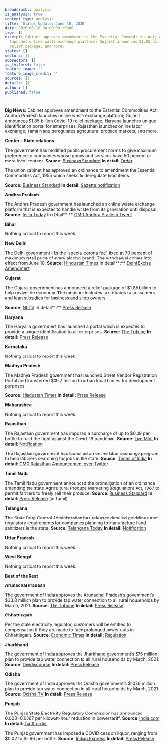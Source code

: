```yaml
---
breadcrumbs: analysis
is_analysis: true
content_type: analysis
title: 'States Update: June 10, 2020'
date: 2020-06-10 04:00:00 +0000
tags: []
excerpt: Cabinet approves amendment to the Essential Commodities Act; Andhra Pradesh
  launches online waste exchange platform; Gujarat announces $1.85 billion Covid-19
  relief package; and more.
states: []
sectors: []
subsectors: []
is_featured: false
feature_image: ''
feature_image_credit: ''
sources: []
details: []
author: []
published: false

---
```


**Big News:** Cabinet approves amendment to the Essential Commodities Act; Andhra Pradesh launches online waste exchange platform; Gujarat announces $1.85 billion Covid-19 relief package; Haryana launches unique identification portal for enterprises; Rajasthan launches online labor exchange; Tamil Nadu deregulates agricultural produce markets; and more.

**Center – State relations**

The government has modified public procurement norms to give maximum preference to companies whose goods and services have 50 percent or more local content. **Source**: [Business Standard](https://www.business-standard.com/article/economy-policy/govt-changes-public-procurement-rules-more-preference-to-local-suppliers-120060700697_1.html) **In detail**: [Order](https://dipp.gov.in/sites/default/files/PPP%20MII%20Order%20dated%204th%20June%202020.pdf)

The union cabinet has approved an ordinance to amendment the Essential Commodities Act, 1955 which seeks to deregulate food items.

**Source**: [Business Standard](https://www.business-standard.com/article/economy-policy/govt-approves-amendment-to-essential-commodities-act-clears-two-ordinances-120060301024_1.html) **In detail**: [Gazette notification](http://egazette.nic.in/WriteReadData/2020/219748.pdf)

**Andhra Pradesh**

The Andhra Pradesh government has launched an online waste exchange platform that is expected to handle waste from its generation until disposal. **Source**: [India Today](https://www.indiatoday.in/mail-today/story/new-waste-plan-in-andhra-pradesh-1686071-2020-06-06) In detail**:** [CMO Andhra Pradesh Tweet](https://twitter.com/AndhraPradeshCM/status/1268819144020905985)

**Bihar**

Nothing critical to report this week.

**New Delhi**

The Delhi government lifts the ‘special corona fee’, fixed at 70 percent of maximum retail price of every alcohol brand. The withdrawal comes into effect from June 10. **Source**: [Hindustan Times](https://www.hindustantimes.com/india-news/delhi-govt-to-withdraw-special-corona-fee-on-liquor-from-june-10/story-bhKqOQGnvqyNexufd1uuCI.html) In detail**:** [Delhi Excise Amendment](http://excise.delhi.gov.in/content/delhi-excise-amendment-rule-154-special-corona-fee?egaz%202020-05-05.pdf)

**Gujarat**

The Gujarat government has announced a relief package of $1.85 billion to help revive the economy. The measure includes tax rebates to consumers and loan subsidies for business and shop owners.

**Source**: [NDTV](https://www.ndtv.com/india-news/coronavirus-lockdown-vijay-rupani-unveils-rs-14-000-crore-gujarat-atmanirbhar-package-amid-covid-19-spread-2241001) In detail**:** [Press Release](https://gujaratindia.gov.in/media/news.htm)

**Haryana**

The Haryana government has launched a portal which is expected to provide a unique identification to all enterprises. **Source**: [The Tribune](https://www.tribuneindia.com/news/haryana/portal-giving-unique-identification-to-all-industrial-units-launched-95128) **In detail:** [Press Release](https://prharyana.gov.in/en/haryana-chief-minister-mr-manohar-lal-today-launched-haryana-udhyam-memorandum-hum-portal-with-an)

**Karnataka**

Nothing critical to report this week.

**Madhya Pradesh**

The Madhya Pradesh government has launched Street Vendor Registration Portal and transferred $39.7 million to urban local bodies for development purposes.

**Source**: [Hindustan Times](https://www.hindustantimes.com/bhopal/madhya-pradesh-govt-launches-urban-street-vendor-welfare-programme/story-GG9GCQHdhhsjahoB84bN7N.html) **In detail:** [Press Release](https://www.mpinfo.org/News/TodaysNews.aspx?newsid=20200606N12&LocID=1)

**Maharashtra**

Nothing critical to report this week.

**Rajasthan**

The Rajasthan government has imposed a surcharge of up to $0.39 per bottle to fund the fight against the Covid-19 pandemic. **Source**: [Live Mint](https://www.livemint.com/news/india/rajasthan-hikes-liquor-prices-to-boost-revenue-11591173351969.html) **In detail**: [Notification](http://finance.rajasthan.gov.in/PDFDOCS/EXCISE/F-EXCISE-8828-02062020.pdf)

The Rajasthan government has launched an online labor exchange program to help laborers searching for jobs in the state. **Source**: [Times of India](https://timesofindia.indiatimes.com/city/jaipur/rajasthan-launches-online-labour-exchange-portal/articleshow/76219360.cms) **In detail**: [CMO Rajasthan Announcement over Twitter](https://twitter.com/RajGovOfficial/status/1268783450749841413)

**Tamil Nadu**

The Tamil Nadu government announced the promulgation of an ordinance amending the state Agricultural Produce Marketing (Regulation) Act, 1987 to permit farmers to freely sell their produce. **Source**: [Business Standard](https://www.business-standard.com/article/economy-policy/tamil-nadu-govt-amends-apmc-act-to-allow-farmers-to-sell-produce-freely-120060201780_1.html) **In detail**: [Press Release](https://cms.tn.gov.in/sites/default/files/press_release/pr020620_388_0.pdf) (in Tamil)

**Telangana**

The State Drug Control Administration has released detailed guidelines and regulatory requirements for companies planning to manufacture hand sanitizers in the state. **Source**: [Telangana Today](https://telanganatoday.com/new-rules-for-setting-up-sanitiser-manufacturing-unit-in-telangana) **In detail**: [Notification](http://dca.telangana.gov.in/openfile.php?f=70)

**Uttar Pradesh**

Nothing critical to report this week.

**West Bengal**

Nothing critical to report this week.

**Best of the Rest**

**Arunachal Pradesh**

The government of India approves the Arunachal Pradesh’s government’s $33.8 million plan to provide tap water connection to all rural households by March, 2021. **Source**: [The Tribune](http://www.tribunenewsline.com/arunachal-pradesh-plans-to-provide-tap-connection-to-all-rural-households-by-march-2023/) **In detail:** [Press Release](https://pib.gov.in/PressReleaseIframePage.aspx?PRID=1628586)

**Chhattisgarh**

Per the state electricity regulator, customers will be entitled to compensation if they are made to face prolonged power cuts in Chhattisgarh. **Source**: [Economic Times](https://energy.economictimes.indiatimes.com/news/power/chhattisgarh-consumers-to-get-compensation-for-power-cuts/76227147) **In detail:** [Regulation](http://www.cserc.gov.in/upload/upload_regulation/15914320391.pdf)

**Jharkhand**

The government of India approves the Jharkhand government’s $75 million plan to provide tap water connection to all rural households by March, 2021. **Source**: [Devdiscourse](https://www.devdiscourse.com/article/headlines/1080405-rs-57223-cr-fund-approved-to-implement-jal-jeevan-mission-in-jharkhand-in-2020-21) **In detail**: [Press Release](https://pib.gov.in/PressReleasePage.aspx?PRID=1629614)

**Odisha**

The government of India approves the Odisha government’s $107.6 million plan to provide tap water connection to all rural households by March, 2021 **Source**: [Odisha TV](https://odishatv.in/odisha/odisha-gets-rs-812-crore-under-jal-jeevan-mission-16-21-lakh-households-to-get-benefit-454953) **In detail**: [Press Release](https://pib.gov.in/PressReleasePage.aspx?PRID=1628353)

**Punjab**

The Punjab State Electricity Regulatory Commission has announced $0.003-$0.0067 per kilowatt-hour reduction in power tariff. **Source**: [India.com](https://www.india.com/business/electricity-to-get-cheaper-for-domestic-consumers-in-punjab-4046219/) **In detail**: [Tariff order](http://pserc.gov.in/pages/PSPCL%20Tariff%20Order%20FY%202020-21%20Index.pdf)

The Punjab government has imposed a COVID cess on liquor, ranging from $0.02 to $0.66 per bottle. **Source**: [Indian Express](https://indianexpress.com/article/cities/chandigarh/punjab-too-imposes-covid-cess-on-liquor-bottles-dearer-by-rs-2-to-rs-50-6437857/) **In detail**: [Press Release](http://diprpunjab.gov.in/?q=content/punjab-cm-gives-nod-covid-cess-liquor-fy2020-21-mop-rs-145-cr-additional-revenue)